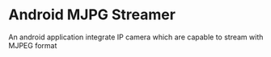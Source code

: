 # Android MJPG Streamer
An android application integrate IP camera which are capable to stream with MJPEG format
